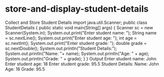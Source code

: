 # store-and-display-student-details
Collect and Store Student Details
import java.util.Scanner;
public class StudentDetails {
public static void main(String[] args) {
Scanner sc = new Scanner(System.in);
System.out.print("Enter student name: ");
String name = sc.nextLine();
System.out.print("Enter student age: ");
int age = sc.nextInt();
System.out.print("Enter student grade: ");
double grade = sc.nextDouble();
System.out.println("Student Details:");
System.out.println("Name: "+ name);
System.out.println("Age: " + age);
System.out.println("Grade: " + grade);
}
}
Output
Enter student name: John
Enter student age: 18
Enter student grade: 95.5
Student Details:
Name: John
Age: 18
Grade: 95.5
